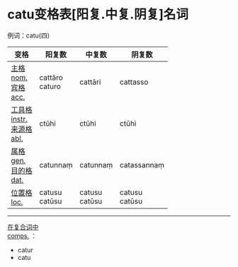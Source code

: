 # catu变格表[阳复.中复.阴复]名词

例词：catu(四)


| 变格 |阳复数 |中复数 |阴复数 |
| --- | ----- | ------ | ------ |
| [主格<br>nom.](nom.md)<br>[宾格<br>acc.](nom.md) |cattāro<br>caturo |cattāri |cattasso|
| [工具格<br>instr.](instr.md)<br>[来源格<br>abl.](abl.md) |ctūhi |ctūhi |ctūhi |
 [属格<br>gen.](gen.md)<br>[目的格<br>dat.](dat.md) |catunnaṃ |catunnaṃ |catassannaṃ  |
| [位置格<br>loc.](loc.md) |catusu<br>catūsu |catusu<br>catūsu|catusu<br>catūsu|
---
 [在复合词中<br>comps.](comps.md) ：
- catur
- catu
